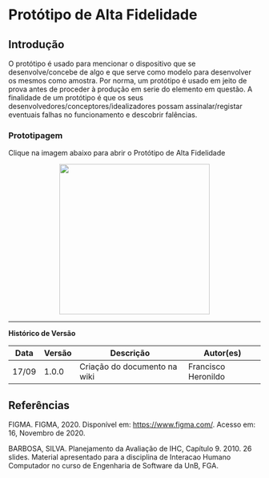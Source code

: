 # Protótipo de Alta Fidelidade

## Introdução

O protótipo é usado para mencionar o dispositivo que se desenvolve/concebe de algo e que serve como modelo para desenvolver os mesmos como amostra. Por norma, um protótipo é usado em jeito de prova antes de proceder à produção em serie do elemento em questão. A finalidade de um protótipo é que os seus desenvolvedores/conceptores/idealizadores possam assinalar/registar eventuais falhas no funcionamento e descobrir falências.

### Prototipagem

Clique na imagem abaixo para abrir o Protótipo de Alta Fidelidade

[<div align="center"><img width="300px" height="auto" src="https://i.imgur.com/NUQ8GTw.png"/></div>](https://www.figma.com/proto/8FBJBhjV9gqLoorpl7u3lP/High-Prototype-TRIAGIL?node-id=0%3A1&scaling=scale-down)

---

**Histórico de Versão**

| Data | Versão | Descrição | Autor(es) |
| --- | --- | --- | --- |
| 17/09 | 1.0.0 | Criação do documento na wiki  | Francisco Heronildo |

## Referências

FIGMA. FIGMA, 2020. Disponível em: <https://www.figma.com/>. Acesso em: 16, Novembro de 2020.

BARBOSA, SILVA. Planejamento da Avaliação de IHC, Capítulo 9. 2010. 26 slides. Material apresentado para a disciplina de Interacao Humano Computador no curso de Engenharia de Software da UnB, FGA.
